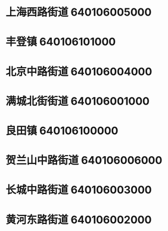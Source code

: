 # 上海西路街道 640106005000
# 丰登镇 640106101000
# 北京中路街道 640106004000
# 满城北街街道 640106001000
# 良田镇 640106100000
# 贺兰山中路街道 640106006000
# 长城中路街道 640106003000
# 黄河东路街道 640106002000
